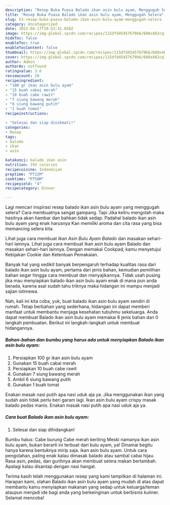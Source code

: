 ```yaml
---
description: "Resep Buka Puasa Balado ikan asin bulu ayam, Menggugah Selera"
title: "Resep Buka Puasa Balado ikan asin bulu ayam, Menggugah Selera"
slug: 53-resep-buka-puasa-balado-ikan-asin-bulu-ayam-menggugah-selera
category: Uncategorized
date: 2022-04-17T19:53:31.658Z
image: https://img-global.cpcdn.com/recipes/115dfd45457679b6/680x482cq70/balado-ikan-asin-bulu-ayam-foto-resep-utama.jpg
hideToc: false
enableToc: true
enableTocContent: false
thumbnail: https://img-global.cpcdn.com/recipes/115dfd45457679b6/680x482cq70/balado-ikan-asin-bulu-ayam-foto-resep-utama.jpg
cover: https://img-global.cpcdn.com/recipes/115dfd45457679b6/680x482cq70/balado-ikan-asin-bulu-ayam-foto-resep-utama.jpg
author: Admin
authorAv: notfound
ratingvalue: 3.6
reviewcount: 20
recipeingredient:
- "100 gr ikan asin bulu ayam"
- "15 buah cabai merah"
- "10 buah cabe rawit"
- "7 siung bawang merah"
- "6 siung bawang putih"
- "1 buah tomat"
recipeinstructions:

- "Selesai dan siap dinikmati!"
categories:
- Resep
tags:
- balado
- ikan
- asin

katakunci: balado ikan asin 
nutrition: 193 calories
recipecuisine: Indonesian
preptime: "PT22M"
cooktime: "PT50M"
recipeyield: "4"
recipecategory: Dinner

---
```



Lagi mencari inspirasi resep balado ikan asin bulu ayam yang menggugah selera? Cara membuatnya sangat gampang. Tapi Jika keliru mengolah maka hasilnya akan hambar dan bahkan tidak sedap. Padahal balado ikan asin bulu ayam yang enak harusnya Kan memiliki aroma dan cita rasa yang bisa memancing selera kita.


Lihat juga cara membuat *Ikan Asin Bulu Ayam Balado* dan masakan sehari-hari lainnya. Lihat juga cara membuat Ikan asin bulu ayam Balado dan masakan sehari-hari lainnya. Dengan memakai Cookpad, kamu menyetujui Kebijakan Cookie dan Ketentuan Pemakaian.

Banyak hal yang sedikit banyak berpengaruh terhadap kualitas rasa dari balado ikan asin bulu ayam, pertama dari jenis bahan, kemudian pemilihan bahan segar hingga cara membuat dan menyajikannya. Tidak usah pusing jika mau menyiapkan balado ikan asin bulu ayam enak di mana pun anda berada, karena asal sudah tahu triknya maka hidangan ini mampu menjadi sajian istimewa.


Nah, kali ini kita coba, yuk, buat balado ikan asin bulu ayam sendiri di rumah. Tetap berbahan yang sederhana, hidangan ini dapat memberi manfaat untuk membantu menjaga kesehatan tubuhmu sekeluarga. Anda dapat membuat Balado ikan asin bulu ayam memakai 6 jenis bahan dan 0 langkah pembuatan. Berikut ini langkah-langkah untuk membuat hidangannya.

<!--inarticleads1-->

##### Bahan-bahan dan bumbu yang harus ada untuk menyiapkan Balado ikan asin bulu ayam:

1. Persiapkan 100 gr ikan asin bulu ayam
1. Gunakan 15 buah cabai merah
1. Persiapkan 10 buah cabe rawit
1. Gunakan 7 siung bawang merah
1. Ambil 6 siung bawang putih
1. Gunakan 1 buah tomat


Enakan masak nasi putih apa nasi uduk aja ya. Jika menggunakan ikan yang sudah asin tidak perlu beri garam lagi. Ikan asin bulu ayam crispy masak balado pedas manis. Enakan masak nasi putih apa nasi uduk aja ya. 

<!--inarticleads2-->

##### Cara buat Balado ikan asin bulu ayam:


1. Selesai dan siap dihidangkan!

Bumbu halus: Cabe burung Cabe merah keriting Meski namanya ikan asin bulu ayam, bukan berarti ini terbuat dari bulu ayam, ya! Dinamai begitu hanya karena bentuknya mirip saja. ikan asin bulu ayam. Untuk cara pengolahan, paling enak kalau dimasak balado atau sambal cabai hijau. Rasa asin, pedas, dan gurihnya akan membuat selera makan bertambah. Apalagi kalau disantap dengan nasi hangat. 

Terima kasih telah menggunakan resep yang kami tampilkan di halaman ini. Harapan kami, olahan Balado ikan asin bulu ayam yang mudah di atas dapat membantu kamu menyiapkan makanan yang sedap untuk keluarga/teman ataupun menjadi ide bagi anda yang berkeinginan untuk berbisnis kuliner. Selamat mencoba!
